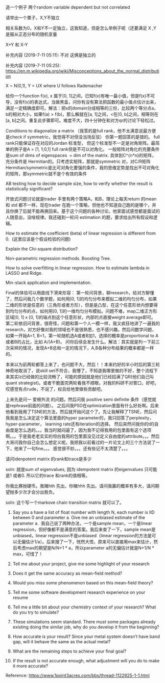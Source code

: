 

造一个例子 两个random variable dependent but not correlated

请举出一个栗子，X,Y不独立

相关系数为0，X和Y不一定独立，这我知道，但是怎么举例子呢（还要满足 X ,Y 是服从正态分布的随机变量

X+Y 和 X-Y

补充内容 (2019-7-11 05:11):
不对 这俩是独立的

补充内容 (2019-7-11 05:25):
https://en.m.wikipedia.org/wiki/Misconceptions_about_the_normal_distribution


X ~ N(0,1), Y = UX where U follows Rademacher 



给你一个function f(x), x 属于[0, 1]之间，已知f(x)有唯一最小值，但是f(x)不可导，没有f(x)的表达式，当做黑盒，问你有没有算法把函数的最小值点估计出来，满足一定精确度即可。解法：把x的domain分成相等的三份，比较两个等分点a，b的相对大小，如果f(a) > f(b)，那么解就在[a, 1]之间，<在[0, b]之间，相等则在[a, b]之间。重复此步骤即可。难度不大，四十分钟在和对方qr的讨论下轻松过。


Conditions to diagonalize a matrix （我答的是full rank，他不太满意说最方便是check if symmetric，我觉得不对但没当场反驳）
你第一题回答的是错的。 full rank只能保证存在对应的Jordan 标准型， 但这个标准型不一定是对角矩阵。最简单的例子是A = [1, 1;0,1] full rank但是不可以对角化。
一般矩阵对角化的充要条件是sum of dims of eigenspaces  = dim of the matrix.
具体到C^{n*n}的矩阵，充分条件是 Hermitian的。只考虑实矩阵，那就是symmetric
对，对C/R矩阵Hermitian/symmetric是比可对角化要强的条件，我的思维定势是找出不可对角化的矩阵，那symmetric就不是个有效的条件


AB testing how to decide sample size, how to verify whether the result is statistically significant?

开放式问题讨论就是trader 手里有两个策略A，和B，理论上每天return 的mean 和 std 都不一样，现在trader 在跑一个策略，但他也不知道自己跑的是哪个，并且你换了后就不能再换回来。基于这个问题的各种讨论。他家面试感觉都是面试的人随意出，没啥规律。我还碰到一轮问 estimation 的题，要求给出所有假设和逻辑。

How to estimate the coefficient (beta) of linear regression is different from 0.  (这里应该是个假设检验的问题)

Explain the Chi-square distribution?

Non-parametric regression methods. Boosting Tree.

How to solve overfitting in linear regression. How to estimate lambda in LASSO and Ridge.

Min-stack application and implementation.

Final的体验可以用直线下滑来形容：
第一轮问背景，聊research，给对方聊懂了，然后问我几个数学题，如何用[0, 1]的均匀分布来模拟二维的均匀分布，如果二维的形状是任意的（三角形或者方形），但是是凸型，在这个任意形状内想要得到均匀分布的点，如何用[0, 1]的一维均匀分布模拟。问题不难，map二维正方形区域[0, 1] x [0, 1]的端点到这个任意形状，内部的点直接weight average即可。
第二轮依旧问背景，很奇怪，问题和第一个人一模一样，我又疯狂地讲了一遍我的research，对方好像对我的领域也不是很熟悉，也不感兴趣。然后问数学问题，如果一开始A=1, B=1，第一轮随机选A或者B加1，选择的概率是proportional to A或者B的占比，比如 A/(A+B)。 问你后续会发生什么。解法：其实就是列一下前三次采样的情况，发现A+B总和一定的情况下，A,B各种分布结果的概率都是一样的。

本来以为前两轮都答上来了，也问题不大，然后！！本来约好的半小时后的第三轮神奇地取消了，说skill set不符合，我懵了，不知道我哪里做的不好，整个流程下来其实lz已经做的比较流畅了，可能的原因就是他们已经招满了QR(他们自己叫quant strategist)。或者干脆面完两轮看我不顺眼，对我的科研不对胃口，好吧，哎感觉有点rude，不说了，权且给地里做些贡献吧。


上来先是问一 爱根外流 的问题。然后问我 positive semi definite 条件（感觉就是rephrase前面的问题）。 之后问我PSD在optimization里面有什么好处啊。后来他看到我用了TSNE的方法，然后就开始问这个了。先让我解释了TSNE，然后问我我是怎么决定这个算法里面的hyper parameter的，我只回答了perplexity，hyper-parameter， learning rate还有iteration的选择。 然后突然问我你的t的自由度是怎么选的。。。我当时就闷逼了，因为我不记得我用的包里面有这个选项啊。。。于是我老老实实的坦白我用的包里面没见过定义自由度的attribute。。。然后大哥问我你自己会怎么想定义呢。我把我以前看过的一片论文上的三个方法说了一下，他来了一句fine。。。 感觉很不妙。。。还有些记不太清楚了。。。

请问idenpotent matrix 的rank和trace是多少

soln: 就是sum of eigenvalues, 因为 idempotent matrix 的eigenvalues 只可能是1 或者0. 所以它的trace 和rank的值相等。


你我比赛抛硬币。我赌hth 先出，你赌hhh 先出。请问我赢的概率有多大，请问期望抛多少次才会分出胜负。


soln: 这个写一个markove chain transition matrix 就可以了。


1. Say you a have a list of float number with length N, each number is IID between 0 and parameter a. Give me an unbiased estimate of the parameter a. 
我自己说了两种办法，一个是sample mean，一个是linear regression，但好像都不是满意的答案。我后来查了一下，sample mean是unbiased，linear regression不是unbiased（linear regression的方法是可以无偏估计1/a）。后来搜了一下，恍然大悟，原来可以直接用max来估计，然后考虑max的期望是N/N+1 * a，所以parameter a的无偏估计就是N+1/N * max，可惜了！




3. Tell me about your project, give me some highlight of your research


4. Does it get the same accuracy as mean-field method?


5. Would you miss some phenomenon based on this mean-field theory?


6. Tell me some software development research experience on your resume


7. Tell me a little bit about your chemistry context of your research? What do you try to simulate?


8. These simulations seem standard. There must some packages already existing doing the similar job, why do you develop it from the beginning?


9. How accurate is your result? Since your metal system doesn’t have band gap, will it behave the same as the actual metal?


10. What are the remaining steps to achieve your final goal?


11. If the result is not accurate enough, what adjustment will you do to make it more accurate?



Reference: https://www.1point3acres.com/bbs/thread-1122925-1-1.html
